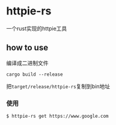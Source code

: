 # httpie-rs
一个rust实现的httpie工具

## how to use
编译成二进制文件

`cargo build --release`

把`target/release/httpie-rs`复制到bin地址

### 使用

`$ httpie-rs get https://www.google.com`
